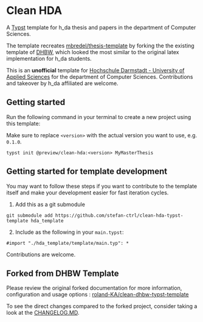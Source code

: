 # Clean HDA

A [Typst](https://typst.app/) template for h_da thesis and papers in the department of Computer Sciences.


The template recreates
[mbredel/thesis-template](https://github.com/mbredel/thesis-template) by
forking the the existing template of [DHBW](https://github.com/roland-KA/clean-dhbw-typst-template), which looked the most similar to the
original latex implementation for h_da students. 

This is an **unofficial** template for [Hochschule Darmstadt - University of Applied Sciences](www.h-da.de) for the department of Computer Sciences.
Contributions and takeover by h_da affiliated are welcome. 
 
## Getting started

Run the following command in your terminal to create a new project using this template:


Make sure to replace `<version>` with the actual version you want to use, e.g. `0.1.0`.

```console
typst init @preview/clean-hda:<version> MyMasterThesis
```

## Getting started for template development

You may want to follow these steps if you want to contribute to the template itself and make your development easier for fast iteration cycles.

1. Add this as a git submodule
```console
git submodule add https://github.com/stefan-ctrl/clean-hda-typst-template hda_template
```

2. Include as the following in your `main.typst`:

```typst
#import "./hda_template/template/main.typ": *
```

Contributions are welcome.

## Forked from DHBW Template

Please review the original forked documentation for more information, configuration and usage options :
[roland-KA/clean-dhbw-typst-template](https://github.com/roland-KA/clean-dhbw-typst-template)

To see the direct changes compared to the forked project, consider
taking a look at the [CHANGELOG.MD](./CHANGELOG.md).
